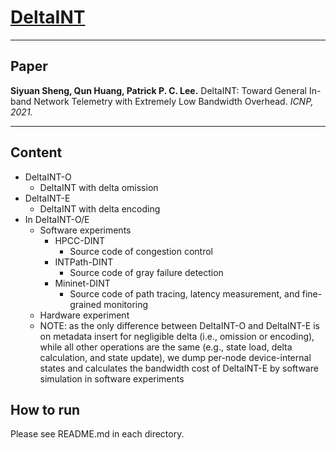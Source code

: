 # [DeltaINT](http://adslab.cse.cuhk.edu.hk/software/deltaint)

---

## Paper

**Siyuan Sheng, Qun Huang, Patrick P. C. Lee.**
DeltaINT: Toward General In-band Network Telemetry with Extremely Low Bandwidth Overhead.
*ICNP, 2021.*

---

## Content

- DeltaINT-O
	+ DeltaINT with delta omission
- DeltaINT-E
	+ DeltaINT with delta encoding
- In DeltaINT-O/E
	+ Software experiments
		* HPCC-DINT
			- Source code of congestion control
		* INTPath-DINT
			- Source code of gray failure detection
		* Mininet-DINT
			- Source code of path tracing, latency measurement, and fine-grained monitoring
	+ Hardware experiment
	+ NOTE: as the only difference between DeltaINT-O and DeltaINT-E is on metadata insert for negligible delta (i.e., omission or encoding), while all other operations are the same (e.g., state load, delta calculation, and state update), we dump per-node device-internal states and calculates the bandwidth cost of DeltaINT-E by software simulation in software experiments

## How to run

Please see README.md in each directory.


